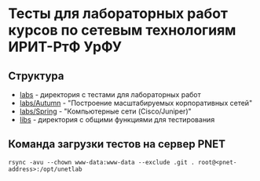 # Тесты для лабораторных работ курсов по сетевым технологиям ИРИТ-РтФ УрФУ
## Структура
- [labs](labs) - директория с тестами для лабораторных работ
- [labs/Autumn](labs/Autumn) - "Построение масштабируемых корпоративных сетей"
- [labs/Spring](labs/Spring) - "Компьютерные сети (Cisco/Juniper)"
- [libs](libs) - директория с общими функциями для тестирования

## Команда загрузки тестов на сервер PNET

```
rsync -avu --chown www-data:www-data --exclude .git . root@<pnet-address>:/opt/unetlab
```